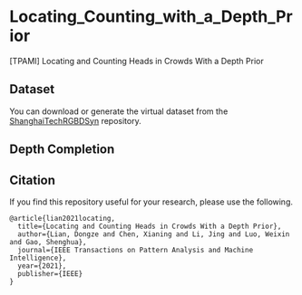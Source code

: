 # Locating_Counting_with_a_Depth_Prior
[TPAMI] Locating and Counting Heads in Crowds With a Depth Prior

## Dataset
You can download or generate the virtual dataset from the [ShanghaiTechRGBDSyn](https://github.com/svip-lab/ShanghaiTechRGBDSyn) repository.

## Depth Completion







## Citation

If you find this repository useful for your research, please use the following.

```
@article{lian2021locating,
  title={Locating and Counting Heads in Crowds With a Depth Prior},
  author={Lian, Dongze and Chen, Xianing and Li, Jing and Luo, Weixin and Gao, Shenghua},
  journal={IEEE Transactions on Pattern Analysis and Machine Intelligence},
  year={2021},
  publisher={IEEE}
}
```
